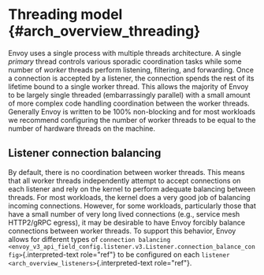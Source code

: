 Threading model {#arch_overview_threading}
===============

Envoy uses a single process with multiple threads architecture. A single
*primary* thread controls various sporadic coordination tasks while some
number of *worker* threads perform listening, filtering, and forwarding.
Once a connection is accepted by a listener, the connection spends the
rest of its lifetime bound to a single worker thread. This allows the
majority of Envoy to be largely single threaded (embarrassingly
parallel) with a small amount of more complex code handling coordination
between the worker threads. Generally Envoy is written to be 100%
non-blocking and for most workloads we recommend configuring the number
of worker threads to be equal to the number of hardware threads on the
machine.

Listener connection balancing
-----------------------------

By default, there is no coordination between worker threads. This means
that all worker threads independently attempt to accept connections on
each listener and rely on the kernel to perform adequate balancing
between threads. For most workloads, the kernel does a very good job of
balancing incoming connections. However, for some workloads,
particularly those that have a small number of very long lived
connections (e.g., service mesh HTTP2/gRPC egress), it may be desirable
to have Envoy forcibly balance connections between worker threads. To
support this behavior, Envoy allows for different types of
`connection balancing
<envoy_v3_api_field_config.listener.v3.Listener.connection_balance_config>`{.interpreted-text
role="ref"} to be configured on each `listener
<arch_overview_listeners>`{.interpreted-text role="ref"}.
